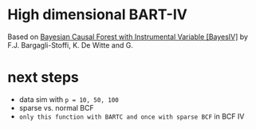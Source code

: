 # High dimensional BART-IV

Based on [Bayesian Causal Forest with Instrumental Variable [BayesIV]](https://github.com/fbargaglistoffi/BCF-IV) by F.J. Bargagli-Stoffi, K. De Witte and G.

# next steps
- data sim with `p = 10, 50, 100`
- sparse vs. normal BCF 
- `only this function with BARTC and once with sparse BCF` in BCF IV 